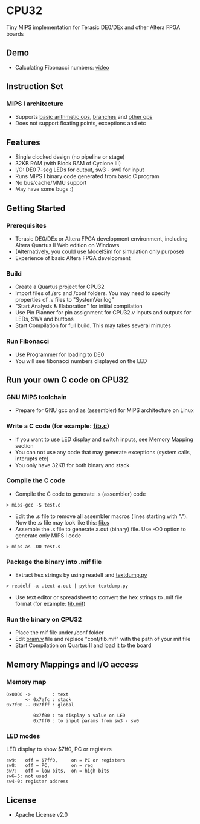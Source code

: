 # CPU32

Tiny MIPS implementation for Terasic DE0/DEx and other Altera FPGA boards

## Demo
* Calculating Fibonacci numbers: [video](https://plus.google.com/u/0/+KazunoriSato/posts/AfJxuCjYNbS)

## Instruction Set

### MIPS I architecture
* Supports [basic arithmetic ops](https://github.com/kazunori279/CPU32/blob/master/src/alu.v), [branches](https://github.com/kazunori279/CPU32/blob/master/src/program_counter.v) and [other ops](https://github.com/kazunori279/CPU32/blob/master/src/decoder.v)
* Does not support floating points, exceptions and etc

## Features

* Single clocked design (no pipeline or stage)
* 32KB RAM (with Block RAM of Cyclone III)
* I/O: DE0 7-seg LEDs for output, sw3 - sw0 for input
* Runs MIPS I binary code generated from basic C program
* No bus/cache/MMU support
* May have some bugs :)

## Getting Started

### Prerequisites
* Terasic DE0/DEx or Altera FPGA development environment, including Altera Quartus II Web edition on Windows
* (Alternatively, you could use ModelSim for simulation only purpose)
* Experience of basic Altera FPGA development

### Build
* Create a Quartus project for CPU32
* Import files of /src and /conf folders. You may need to specify properties of .v files to "SystemVerilog"
* "Start Analysis & Elaboration" for initial compilation
* Use Pin Planner for pin assignment for CPU32.v inputs and outputs for LEDs, SWs and buttons
* Start Compilation for full build. This may takes several minutes

### Run Fibonacci
* Use Programmer for loading to DE0
* You will see fibonacci numbers displayed on the LED

## Run your own C code on CPU32

### GNU MIPS toolchain
* Prepare for GNU gcc and as (assembler) for MIPS architecture on Linux

### Write a C code (for example: [fib.c](https://github.com/kazunori279/CPU32/blob/master/conf/fib.c))
* If you want to use LED display and switch inputs, see Memory Mapping section
* You can not use any code that may generate exceptions (system calls, interupts etc)
* You only have 32KB for both binary and stack

### Compile the C code
* Compile the C code to generate .s (assembler) code

`> mips-gcc -S test.c`

* Edit the .s file to remove all assembler macros (lines starting with "."). Now the .s file may look like this: [fib.s](https://github.com/kazunori279/CPU32/blob/master/conf/fib.s)
* Assemble the .s file to generate a.out (binary) file. Use -O0 option to generate only MIPS I code

`> mips-as -O0 test.s`

### Package the binary into .mif file
* Extract hex strings by using readelf and [textdump.py](https://github.com/kazunori279/CPU32/blob/master/conf/textdump.py)

`> readelf -x .text a.out | python textdump.py`

* Use text editor or spreadsheet to convert the hex strings to .mif file format (for example: [fib.mif](https://github.com/kazunori279/CPU32/blob/master/conf/fib.mif))

### Run the binary on CPU32
* Place the mif file under /conf folder
* Edit [bram.v](https://github.com/kazunori279/CPU32/blob/master/src/bram.v) file and replace "conf/fib.mif" with the path of your mif file
* Start Compilation on Quartus II and load it to the board

## Memory Mappings and I/O access

### Memory map

    0x0000 ->        : text
           <- 0x7efc : stack
    0x7f00 -- 0x7fff : global

              0x7f00 : to display a value on LED 
              0x7ff0 : to input params from sw3 - sw0

### LED modes

LED display to show $7ff0, PC or registers

    sw9:   off = $7ff0,     on = PC or registers
    sw8:   off = PC,        on = reg
    sw7:   off = low bits,  on = high bits
    sw6-5: not used
    sw4-0: register address

## License

* Apache License v2.0

